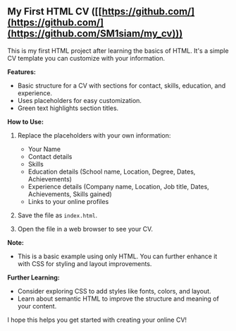 ## My First HTML CV  ([[https://github.com/](https://github.com/](https://github.com/SM1siam/my_cv)))

This is my first HTML project after learning the basics of HTML. It's a simple CV template you can customize with your information.

**Features:**

* Basic structure for a CV with sections for contact, skills, education, and experience.
* Uses placeholders for easy customization.
* Green text highlights section titles. 

**How to Use:**

1. Replace the placeholders with your own information:
    * Your Name
    * Contact details
    * Skills
    * Education details (School name, Location, Degree, Dates, Achievements)
    * Experience details (Company name, Location, Job title, Dates, Achievements, Skills gained)
    * Links to your online profiles

2. Save the file as `index.html`.

3. Open the file in a web browser to see your CV.

**Note:**

* This is a basic example using only HTML. You can further enhance it with CSS for styling and layout improvements.

**Further Learning:**

* Consider exploring CSS to add styles like fonts, colors, and layout.
* Learn about semantic HTML to improve the structure and meaning of your content.

I hope this helps you get started with creating your online CV!
